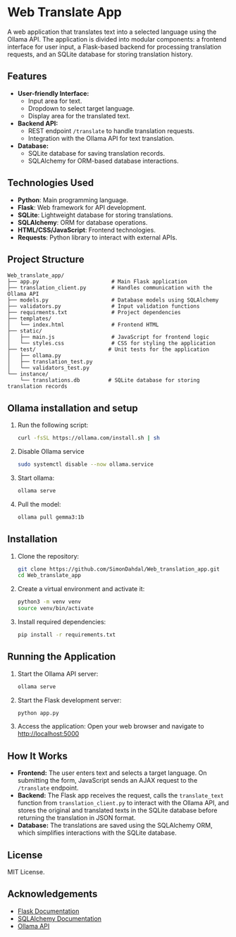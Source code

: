 # Web Translate App

A web application that translates text into a selected language using the Ollama API. The application is divided into modular components: a frontend interface for user input, a Flask-based backend for processing translation requests, and an SQLite database for storing translation history.

## Features
- **User-friendly Interface:**
  - Input area for text.
  - Dropdown to select target language.
  - Display area for the translated text.
- **Backend API:**
  - REST endpoint `/translate` to handle translation requests.
  - Integration with the Ollama API for text translation.
- **Database:**
  - SQLite database for saving translation records.
  - SQLAlchemy for ORM-based database interactions.

## Technologies Used
- **Python**: Main programming language.
- **Flask**: Web framework for API development.
- **SQLite**: Lightweight database for storing translations.
- **SQLAlchemy**: ORM for database operations.
- **HTML/CSS/JavaScript**: Frontend technologies.
- **Requests**: Python library to interact with external APIs.

## Project Structure
```
Web_translate_app/
├── app.py                       # Main Flask application
├── translation_client.py        # Handles communication with the Ollama API
├── models.py                    # Database models using SQLAlchemy
├── validators.py                # Input validation functions
├── requirments.txt              # Project dependencies
├── templates/
│   └── index.html               # Frontend HTML
├── static/
│   ├── main.js                  # JavaScript for frontend logic
│   └── styles.css               # CSS for styling the application
├── test/                       # Unit tests for the application
│   ├── ollama.py
│   ├── translation_test.py
│   └── validators_test.py
└── instance/
    └── translations.db         # SQLite database for storing translation records
```
## Ollama installation and setup

1. Run the following script:

    ``` bash
    curl -fsSL https://ollama.com/install.sh | sh
    ```
2. Disable Ollama service

    ``` bash
    sudo systemctl disable --now ollama.service
    ```

3. Start ollama:

    ``` bash
    ollama serve
    ```

4. Pull the model:

    ``` bash
    ollama pull gemma3:1b
    ```

## Installation
1. Clone the repository:
   ```bash
   git clone https://github.com/SimonDahdal/Web_translation_app.git
   cd Web_translate_app
   ```
2. Create a virtual environment and activate it:
   ```bash
   python3 -m venv venv
   source venv/bin/activate
   ```
3. Install required dependencies:
   ```bash
   pip install -r requirements.txt
   ```

## Running the Application
1. Start the Ollama API server:
   ```bash
   ollama serve
   ```
2. Start the Flask development server:
   ```bash
   python app.py
   ```
3. Access the application:
   Open your web browser and navigate to [http://localhost:5000](http://localhost:5000)

## How It Works
- **Frontend:**
  The user enters text and selects a target language. On submitting the form, JavaScript sends an AJAX request to the `/translate` endpoint.
- **Backend:**
  The Flask app receives the request, calls the `translate_text` function from `translation_client.py` to interact with the Ollama API, and stores the original and translated texts in the SQLite database before returning the translation in JSON format.
- **Database:**
  The translations are saved using the SQLAlchemy ORM, which simplifies interactions with the SQLite database.

## License
MIT License.

## Acknowledgements
- [Flask Documentation](https://flask.palletsprojects.com/)
- [SQLAlchemy Documentation](https://www.sqlalchemy.org/)
- [Ollama API](https://ollama.com/)

